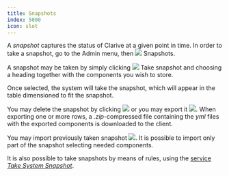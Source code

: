```yaml
---
title: Snapshots
index: 5000
icon: slot
---
```


A *snapshot* captures the status of Clarive at a given point in time. In order to take a snapshot, go to the Admin menu,
then ![](/static/images/icons/slot.svg) Snapshots.

A snapshot may be taken by simply clicking ![](/static/images/icons/add.svg) Take snapshot and choosing a heading
together with the components you wish to store.

Once selected, the system will take the snapshot, which will appear in the table dimensioned to fit the snapshot.

You may delete the snapshot by clicking ![](/static/images/icons/delete.svg) or you may export it
![](/static/images/icons/export.svg). When exporting one or more rows, a *.zip*-compressed file containing the *yml*
files with the exported components is downloaded to the client.

You may import previously taken snapshot ![](/static/images/icons/import.svg). It is possible to import only part of the
snapshot selecting needed components.

It is also possible to take snapshots by means of rules, using the [service *Take System
Snapshot*](rules/palette/services/snapshot).
